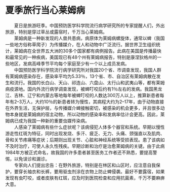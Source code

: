 # 夏季旅行当心莱姆病  

&emsp;&emsp;夏日是旅游旺季。中国预防医学科学院流行病学研究所的专家提醒人们，外出旅游，特别是穿过草丛或露宿时，千万当心莱姆病。  
&emsp;&emsp;莱姆病是一种新发现的人兽共患病，病原体为莱姆病螺旋体，通常以蜱（我国一些地方俗称草爬子）为传播媒介，在人和动物中广泛流行。据世界卫生组织统计，莱姆病在全世界五大洲的30多个国家都有病例报告。此病在美国是传播最快和最常见的一种疾病，美国现已有48个州有莱姆病报告，特别是康涅狄格州的一些地区，发病高峰季节平均每个家庭至少有一个以上成员发病。  
&emsp;&emsp;中国预防医学科学院流行病学研究所对我国20个省、市调查发现，我国人群有莱姆病感染存在，感染率平均为5.33％，13个省、市、自治区有莱姆病散在发生和流行。我国的长白山、天山、祁连山、六盘山、太行山和武夷山等，都有莱姆病疫源地。国内外流行病学调查发现，被蜱叮咬后约有1％左右的发病。我国黑龙江、吉林、辽宁和内蒙古等地每年被蜱叮咬的人数达300万人以上，推算新患者每年有2–3万人，大约10％的新患者转为慢性，其病程大约为2–17年，由于动物直接在外界生活，无保护层，与传播媒介蜱接触密切，被感染的机会更多，并且很多动物本身就是莱姆病的宿主动物，所以动物的感染率和发病率估计会更高。因此，莱姆病已成为我国一种新的重要虫媒传染病。  
&emsp;&emsp;人感染了莱姆病有些什么症状呢？该病侵犯人体多个器官和系统。早期以慢性游走性红斑为特征，同时出现发烧、多汗、疲乏、无力、头痛、颈强直以及肌肉、骨和关节疼痛等症状；后期则出现关节、心脏和神经系统等受损表现。患了该病如不及时治疗，可使人永久性残疾。早期诊断和治疗是治愈莱姆病的关键。由于此病1984年方被正式命名，故我国的许多患者甚至医务工作者还不熟悉，要提高警惕，以免误诊和漏诊。  
&emsp;&emsp;专家向人们提出忠告：在野外旅游，特别是在林区和山区时，应注意自我保护，要穿长袖衣和长裤，要用驱虫剂涂在衣物上防止蜱侵袭。最好不要露宿，如果发现有虫叮咬，或者皮肤有红斑，应及时到医院检查和应用抗菌素，千万不要麻痹大意。  
<!-- Last processed: 2025-07-22 03:44:30 -->
